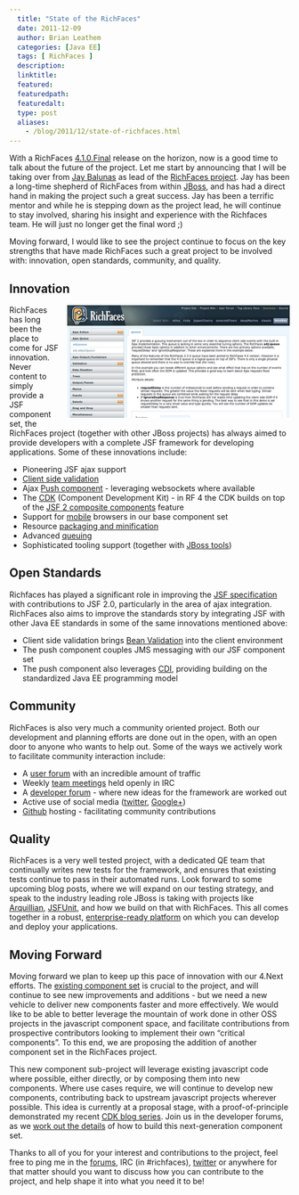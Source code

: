 ```yaml
---
  title: "State of the RichFaces"
  date: 2011-12-09
  author: Brian Leathem
  categories: [Java EE]
  tags: [ RichFaces ]
  description:
  linktitle:
  featured:
  featuredpath:
  featuredalt:
  type: post
  aliases:
    - /blog/2011/12/state-of-richfaces.html
---
```


With a RichFaces <a href="https://issues.jboss.org/browse/RF/fixforversion/12318600">4.1.0.Final</a> release on the horizon, now is a good time to talk about the future of the project. Let me start by announcing that I will be taking over from <a href="http://in.relation.to/Bloggers/ChangingOfTheGuardWithRichFaces41">Jay Balunas</a> as lead of the <a href="http://www.jboss.org/richfaces/">RichFaces project</a>. Jay has been a long-time shepherd of RichFaces from within <a href="http://www.jboss.org/">JBoss</a>, and has had a direct hand in making the project such a great success. Jay has been a terrific mentor and while he is stepping down as the project lead, he will continue to stay involved, sharing his insight and experience with the Richfaces team. He will just no longer get the final word ;)

Moving forward, I would like to see the project continue to focus on the key strengths that have made RichFaces such a great project to be involved with: innovation, open standards, community, and quality.

## Innovation

<a href="/images/blog/2011-12-09-state-of-richfaces/showcase.png" imageanchor="1" style="clear: right; float: right; margin-bottom: 1em; margin-left: 1em;"><img border="0" height="202" src="/images/blog/2011-12-09-state-of-richfaces/showcase.png" width="400" /></a>
RichFaces has long been the place to come for JSF innovation. Never content to simply provide a JSF component set, the RichFaces project (together with other JBoss projects) has always aimed to provide developers with a complete JSF framework for developing applications. Some of these innovations include:

* Pioneering JSF ajax support
* <a href="http://showcase.richfaces.org/richfaces/component-sample.jsf?demo=clientValidation&amp;skin=blueSky">Client side validation</a>
* Ajax <a href="http://showcase.richfaces.org/richfaces/component-sample.jsf?demo=push&amp;skin=blueSky">Push component</a> - leveraging websockets where available
* The <a href="http://community.jboss.org/wiki/RichFacesCDKHowTos">CDK</a> (Component Development Kit) - in RF 4 the CDK builds on top of the <a href="http://andyschwartz.wordpress.com/2009/07/31/whats-new-in-jsf-2/#composite-components">JSF 2 composite components</a> feature
* Support for <a href="http://community.jboss.org/wiki/GettingStartedWithMobileRichFaces">mobile</a> browsers in our base component set
* Resource <a href="http://docs.jboss.org/richfaces/latest_4_1_X/Developer_Guide/en-US/html/chap-Developer_Guide-Advanced_features.html#sect-Developer_Guide-Advanced_features-Resource_loading_strategies">packaging and minification</a>
* Advanced <a href="http://showcase.richfaces.org/richfaces/component-sample.jsf?demo=queue&amp;skin=blueSky">queuing</a>
* Sophisticated tooling support (together with <a href="http://www.jboss.org/tools">JBoss tools</a>)

## Open Standards

Richfaces has played a significant role in improving the <a href="http://javaserverfaces-spec-public.java.net/">JSF specification</a> with contributions to JSF 2.0, particularly in the area of ajax integration. RichFaces also aims to improve the standards story by integrating JSF with other Java EE standards in some of the same innovations mentioned above:

* Client side validation brings <a href="http://jcp.org/en/jsr/detail?id=303">Bean Validation</a> into the client environment
* The push component couples JMS messaging with our JSF component set
* The push component also leverages <a href="http://jcp.org/en/jsr/summary?id=299">CDI</a>, providing building on the standardized Java EE programming model

## Community

RichFaces is also very much a community oriented project. Both our development and planning efforts are done out in the open, with an open door to anyone who wants to help out. Some of the ways we actively work to facilitate community interaction include:

* A <a href="http://www.jboss.org/index.html?module=bb&amp;op=viewforum&amp;f=261">user forum</a> with an incredible amount of traffic
* Weekly <a href="http://community.jboss.org/en/richfaces/dev/teammtgs">team meetings</a> held openly in IRC
* A <a href="http://www.jboss.org/index.html?module=bb&amp;op=viewforum&amp;f=262">developer forum</a> - where new ideas for the framework are worked out
* Active use of social media (<a href="http://twitter.com/#!/richfaces">twitter</a>, <a href="https://plus.google.com/## /0/115573055688754345457">Google+</a>)
* <a href="https://github.com/richfaces">Github</a> hosting - facilitating community contributions

## Quality

RichFaces is a very well tested project, with a dedicated QE team that continually writes new tests for the framework, and ensures that existing tests continue to pass in their automated runs. Look forward to some upcoming blog posts, where we will expand on our testing strategy, and speak to the industry leading role JBoss is taking with projects like <a href="http://www.jboss.org/arquillian">Arquillian</a>, <a href="http://www.jboss.org/jsfunit">JSFUnit</a>, and how we build on that with RichFaces. This all comes together in a robust, <a href="http://www.jboss.com/">enterprise-ready platform</a> on which you can develop and deploy your applications.

## Moving Forward

Moving forward we plan to keep up this pace of innovation with our 4.Next efforts. The <a href="http://showcase.richfaces.org/">existing component set</a> is crucial to the project, and will continue to see new improvements and additions - but we need a new vehicle to deliver new components faster and more effectively. We would like to be able to better leverage the mountain of work done in other OSS projects in the javascript component space, and facilitate contributions from prospective contributors looking to implement their own “critical components”. To this end, we are proposing the addition of another component set in the RichFaces project.

This new component sub-project will leverage existing javascript code where possible, either directly, or by composing them into new components. Where use cases require, we will continue to develop new components, contributing back to upstream javascript projects wherever possible. This idea is currently at a proposal stage, with a proof-of-principle demonstrated my recent <a href="http://blog.bleathem.ca/search/label/CDK">CDK blog series</a>. Join us in the developer forums, as we <a href="http://community.jboss.org/thread/175973">work out the details</a> of how to build this next-generation component set.

Thanks to all of you for your interest and contributions to the project, feel free to ping me in the <a href="http://community.jboss.org/en/richfaces/dev?view=discussions">forums</a>, IRC (in #richfaces), <a href="http://twitter.com/#!/brianleathem">twitter</a> or anywhere for that matter should you want to discuss how you can contribute to the project, and help shape it into what you need it to be!
